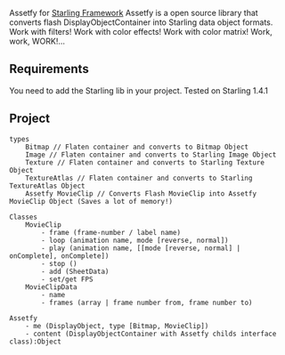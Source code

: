 Assetfy for [Starling Framework](https://github.com/PrimaryFeather/Starling-Framework)
Assetfy is a open source library that converts flash DisplayObjectContainer into Starling data object formats.
Work with filters!
Work with color effects!
Work with color matrix!
Work, work, WORK!...

## Requirements
You need to add the Starling lib in your project.
Tested on Starling 1.4.1

## Project
    types
        Bitmap // Flaten container and converts to Bitmap Object
        Image // Flaten container and converts to Starling Image Object
        Texture // Flaten container and converts to Starling Texture Object
        TextureAtlas // Flaten container and converts to Starling TextureAtlas Object
        Assetfy MovieClip // Converts Flash MovieClip into Assetfy MovieClip Object (Saves a lot of memory!)

    Classes
        MovieClip
            - frame (frame-number / label name)
            - loop (animation name, mode [reverse, normal])
            - play (animation name, [[mode [reverse, normal] | onComplete], onComplete])
            - stop ()
            - add (SheetData)
            - set/get FPS
        MovieClipData
            - name
            - frames (array | frame number from, frame number to)

    Assetfy
        - me (DisplayObject, type [Bitmap, MovieClip])
        - content (DisplayObjectContainer with Assetfy childs interface class):Object
